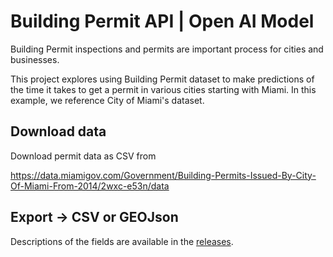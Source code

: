 # Building Permit API | Open AI Model

Building Permit inspections and permits are important process for cities and businesses.

This project explores using Building Permit dataset to make predictions of the time it takes to get a permit in 
various cities starting with Miami. In this example, we reference City of Miami's dataset. 

## Download data

Download permit data as CSV from

https://data.miamigov.com/Government/Building-Permits-Issued-By-City-Of-Miami-From-2014/2wxc-e53n/data

## Export -> CSV or GEOJson

Descriptions of the fields are available in the [releases](https://github.com/gethousing/gethousing_research/releases/).

